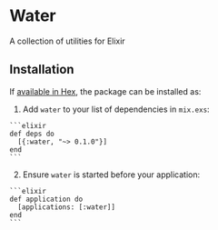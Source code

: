 # Water

A collection of utilities for Elixir

## Installation

If [available in Hex](https://hex.pm/docs/publish), the package can be installed as:

  1. Add `water` to your list of dependencies in `mix.exs`:

    ```elixir
    def deps do
      [{:water, "~> 0.1.0"}]
    end
    ```

  2. Ensure `water` is started before your application:

    ```elixir
    def application do
      [applications: [:water]]
    end
    ```

